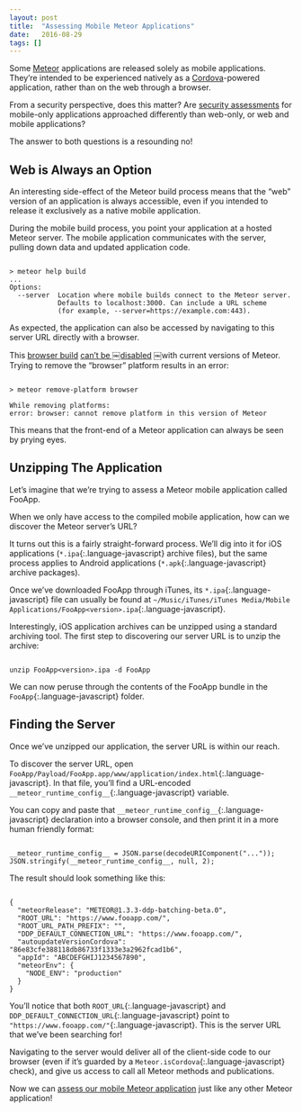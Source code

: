 ```yaml
---
layout: post
title:  "Assessing Mobile Meteor Applications"
date:   2016-08-29
tags: []
---
```


Some [Meteor](https://www.meteor.com/) applications are released solely as mobile applications. They’re intended to be experienced natively as a [Cordova](https://cordova.apache.org/)-powered application, rather than on the web through a browser.

From a security perspective, does this matter? Are [security assessments](http://www.east5th.co/blog/2016/05/30/anatomy-of-an-assessment/) for mobile-only applications approached differently than web-only, or web and mobile applications?

The answer to both questions is a resounding no!

## Web is Always an Option

An interesting side-effect of the Meteor build process means that the “web” version of an application is always accessible, even if you intended to release it exclusively as a native mobile application.

During the mobile build process, you point your application at a hosted Meteor server. The mobile application communicates with the server, pulling down data and updated application code.

<pre class='language-bash'><code class='language-bash'>
> meteor help build
...
Options:
  --server  Location where mobile builds connect to the Meteor server.
            Defaults to localhost:3000. Can include a URL scheme
            (for example, --server=https://example.com:443).
</code></pre>

As expected, the application can also be accessed by navigating to this server URL directly with a browser.

This [browser build](https://github.com/meteor/meteor/blob/05f65f9b2180efa6293289393e4fa0e3b1efa3a9/tools/project-context.js#L1133) [can’t be ￼disabled](https://github.com/meteor/meteor/blob/be986fd70926c9dd8eff6d8866205f236c8562c4/tools/cli/commands-cordova.js#L94-L99) ￼with current versions of Meteor. Trying to remove the “browser” platform results in an error:

<pre class='language-bash'><code class='language-bash'>
> meteor remove-platform browser

While removing platforms:
error: browser: cannot remove platform in this version of Meteor
</code></pre>

This means that the front-end of a Meteor application can always be seen by prying eyes.

## Unzipping The Application

Let’s imagine that we’re trying to assess a Meteor mobile application called FooApp.

When we only have access to the compiled mobile application, how can we discover the Meteor server’s URL?

It turns out this is a fairly straight-forward process. We’ll dig into it for iOS applications (`*.ipa`{:.language-javascript} archive files), but the same process applies to Android applications (`*.apk`{:.language-javascript} archive packages).

Once we’ve downloaded FooApp through iTunes, its `*.ipa`{:.language-javascript} file can usually be found at `~/Music/iTunes/iTunes Media/Mobile Applications/FooApp<version>.ipa`{:.language-javascript}.

Interestingly, iOS application archives can be unzipped using a standard archiving tool. The first step to discovering our server URL is to unzip the archive:

<pre class='language-bash'><code class='language-bash'>
unzip FooApp&lt;version&gt;.ipa -d FooApp
</code></pre>

We can now peruse through the contents of the FooApp bundle in the `FooApp`{:.language-javascript} folder.

## Finding the Server

Once we’ve unzipped our application, the server URL is within our reach.

To discover the server URL, open `FooApp/Payload/FooApp.app/www/application/index.html`{:.language-javascript}. In that file, you’ll find a URL-encoded `__meteor_runtime_config__`{:.language-javascript} variable.

You can copy and paste that `__meteor_runtime_config__`{:.language-javascript} declaration into a browser console, and then print it in a more human friendly format:

<pre class='language-javascript'><code class='language-javascript'>
__meteor_runtime_config__ = JSON.parse(decodeURIComponent("..."));
JSON.stringify(__meteor_runtime_config__, null, 2);
</code></pre>

The result should look something like this:

<pre class='language-javascript'><code class='language-javascript'>
{
  "meteorRelease": "METEOR@1.3.3-ddp-batching-beta.0",
  "ROOT_URL": "https://www.fooapp.com/",
  "ROOT_URL_PATH_PREFIX": "",
  "DDP_DEFAULT_CONNECTION_URL": "https://www.fooapp.com/",
  "autoupdateVersionCordova": "86e83cfe388118db86733f1333e3a2962fcad1b6",
  "appId": "ABCDEFGHIJ1234567890",
  "meteorEnv": {
    "NODE_ENV": "production"
  }
}
</code></pre>

You’ll notice that both `ROOT_URL`{:.language-javascript} and `DDP_DEFAULT_CONNECTION_URL`{:.language-javascript} point to `"https://www.fooapp.com/"`{:.language-javascript}. This is the server URL that we’ve been searching for!

Navigating to the server would deliver all of the client-side code to our browser (even if it’s guarded by a `Meteor.isCordova`{:.language-javascript} check), and give us access to call all Meteor methods and publications.

Now we can [assess our mobile Meteor application](http://www.east5th.co/blog/2016/05/30/anatomy-of-an-assessment/) just like any other Meteor application!
